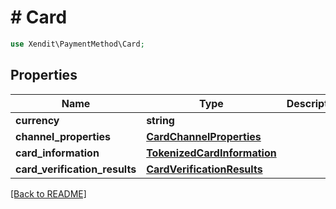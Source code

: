 # # Card


```php
use Xendit\PaymentMethod\Card;
```

## Properties

Name | Type | Description | Examples | Notes
------------ | ------------- | ------------- | ------------- | ------------- 
**currency** | **string** |  | null | 
**channel_properties** | [**CardChannelProperties**](CardChannelProperties.md) |  | null | 
**card_information** | [**TokenizedCardInformation**](TokenizedCardInformation.md) |  | null |  [optional]
**card_verification_results** | [**CardVerificationResults**](CardVerificationResults.md) |  | null |  [optional]

[[Back to README]](../../README.md)
